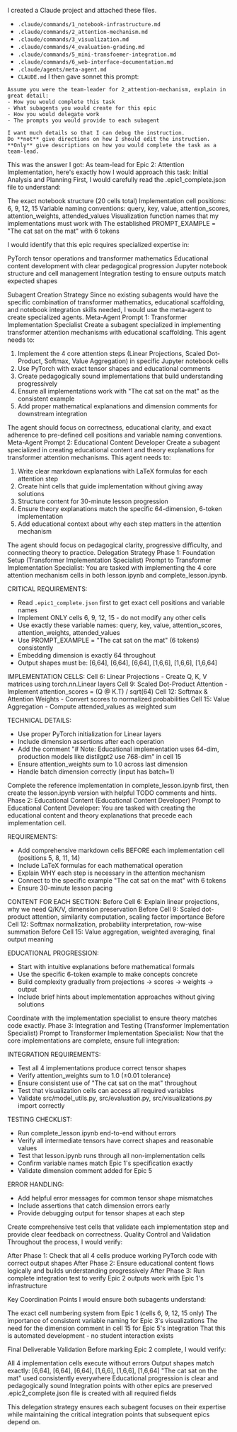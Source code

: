 I created a Claude project and attached these files.
- `.claude/commands/1_notebook-infrastructure.md`
- `.claude/commands/2_attention-mechanism.md`
- `.claude/commands/3_visualization.md`
- `.claude/commands/4_evaluation-grading.md`
- `.claude/commands/5_mini-transfoemer-integration.md`
- `.claude/commands/6_web-interface-documentation.md`
- `.claude/agents/meta-agent.md`
- `CLAUDE.md`
I then gave sonnet this prompt:
```
Assume you were the team-leader for 2_attention-mechanism, explain in great detail:
- How you would complete this task
- What subagents you would create for this epic
- How you would delegate work
- The prompts you would provide to each subagent

I want much details so that I can debug the instruction.
Do **not** give directions on how I should edit the instruction.
**Only** give descriptions on how you would complete the task as a team-lead.
```

This was the answer I got:
As team-lead for Epic 2: Attention Implementation, here's exactly how I would approach this task:
Initial Analysis and Planning
First, I would carefully read the .epic1_complete.json file to understand:

The exact notebook structure (20 cells total)
Implementation cell positions: 6, 9, 12, 15
Variable naming conventions: query, key, value, attention_scores, attention_weights, attended_values
Visualization function names that my implementations must work with
The established PROMPT_EXAMPLE = "The cat sat on the mat" with 6 tokens

I would identify that this epic requires specialized expertise in:

PyTorch tensor operations and transformer mathematics
Educational content development with clear pedagogical progression
Jupyter notebook structure and cell management
Integration testing to ensure outputs match expected shapes

Subagent Creation Strategy
Since no existing subagents would have the specific combination of transformer mathematics, educational scaffolding, and notebook integration skills needed, I would use the meta-agent to create specialized agents.
Meta-Agent Prompt 1: Transformer Implementation Specialist
Create a subagent specialized in implementing transformer attention mechanisms with educational scaffolding. This agent needs to:

1. Implement the 4 core attention steps (Linear Projections, Scaled Dot-Product, Softmax, Value Aggregation) in specific Jupyter notebook cells
2. Use PyTorch with exact tensor shapes and educational comments
3. Create pedagogically sound implementations that build understanding progressively
4. Ensure all implementations work with "The cat sat on the mat" as the consistent example
5. Add proper mathematical explanations and dimension comments for downstream integration

The agent should focus on correctness, educational clarity, and exact adherence to pre-defined cell positions and variable naming conventions.
Meta-Agent Prompt 2: Educational Content Developer
Create a subagent specialized in creating educational content and theory explanations for transformer attention mechanisms. This agent needs to:

1. Write clear markdown explanations with LaTeX formulas for each attention step
2. Create hint cells that guide implementation without giving away solutions
3. Structure content for 30-minute lesson progression
4. Ensure theory explanations match the specific 64-dimension, 6-token implementation
5. Add educational context about why each step matters in the attention mechanism

The agent should focus on pedagogical clarity, progressive difficulty, and connecting theory to practice.
Delegation Strategy
Phase 1: Foundation Setup (Transformer Implementation Specialist)
Prompt to Transformer Implementation Specialist:
You are tasked with implementing the 4 core attention mechanism cells in both lesson.ipynb and complete_lesson.ipynb. 

CRITICAL REQUIREMENTS:
- Read `.epic1_complete.json` first to get exact cell positions and variable names
- Implement ONLY cells 6, 9, 12, 15 - do not modify any other cells
- Use exactly these variable names: query, key, value, attention_scores, attention_weights, attended_values
- Use PROMPT_EXAMPLE = "The cat sat on the mat" (6 tokens) consistently
- Embedding dimension is exactly 64 throughout
- Output shapes must be: [6,64], [6,64], [6,64], [1,6,6], [1,6,6], [1,6,64]

IMPLEMENTATION CELLS:
Cell 6: Linear Projections - Create Q, K, V matrices using torch.nn.Linear layers
Cell 9: Scaled Dot-Product Attention - Implement attention_scores = (Q @ K.T) / sqrt(64)
Cell 12: Softmax & Attention Weights - Convert scores to normalized probabilities
Cell 15: Value Aggregation - Compute attended_values as weighted sum

TECHNICAL DETAILS:
- Use proper PyTorch initialization for Linear layers
- Include dimension assertions after each operation
- Add the comment "# Note: Educational implementation uses 64-dim, production models like distilgpt2 use 768-dim" in cell 15
- Ensure attention_weights sum to 1.0 across last dimension
- Handle batch dimension correctly (input has batch=1)

Complete the reference implementation in complete_lesson.ipynb first, then create the lesson.ipynb version with helpful TODO comments and hints.
Phase 2: Educational Content (Educational Content Developer)
Prompt to Educational Content Developer:
You are tasked with creating the educational content and theory explanations that precede each implementation cell.

REQUIREMENTS:
- Add comprehensive markdown cells BEFORE each implementation cell (positions 5, 8, 11, 14)
- Include LaTeX formulas for each mathematical operation
- Explain WHY each step is necessary in the attention mechanism
- Connect to the specific example "The cat sat on the mat" with 6 tokens
- Ensure 30-minute lesson pacing

CONTENT FOR EACH SECTION:
Before Cell 6: Explain linear projections, why we need Q/K/V, dimension preservation
Before Cell 9: Scaled dot-product attention, similarity computation, scaling factor importance
Before Cell 12: Softmax normalization, probability interpretation, row-wise summation
Before Cell 15: Value aggregation, weighted averaging, final output meaning

EDUCATIONAL PROGRESSION:
- Start with intuitive explanations before mathematical formals
- Use the specific 6-token example to make concepts concrete
- Build complexity gradually from projections → scores → weights → output
- Include brief hints about implementation approaches without giving solutions

Coordinate with the implementation specialist to ensure theory matches code exactly.
Phase 3: Integration and Testing (Transformer Implementation Specialist)
Prompt to Transformer Implementation Specialist:
Now that the core implementations are complete, ensure full integration:

INTEGRATION REQUIREMENTS:
- Test all 4 implementations produce correct tensor shapes
- Verify attention_weights sum to 1.0 (±0.01 tolerance)
- Ensure consistent use of "The cat sat on the mat" throughout
- Test that visualization cells can access all required variables
- Validate src/model_utils.py, src/evaluation.py, src/visualizations.py import correctly

TESTING CHECKLIST:
- Run complete_lesson.ipynb end-to-end without errors
- Verify all intermediate tensors have correct shapes and reasonable values
- Test that lesson.ipynb runs through all non-implementation cells
- Confirm variable names match Epic 1's specification exactly
- Validate dimension comment added for Epic 5

ERROR HANDLING:
- Add helpful error messages for common tensor shape mismatches
- Include assertions that catch dimension errors early
- Provide debugging output for tensor shapes at each step

Create comprehensive test cells that validate each implementation step and provide clear feedback on correctness.
Quality Control and Validation
Throughout the process, I would verify:

After Phase 1: Check that all 4 cells produce working PyTorch code with correct output shapes
After Phase 2: Ensure educational content flows logically and builds understanding progressively
After Phase 3: Run complete integration test to verify Epic 2 outputs work with Epic 1's infrastructure

Key Coordination Points
I would ensure both subagents understand:

The exact cell numbering system from Epic 1 (cells 6, 9, 12, 15 only)
The importance of consistent variable naming for Epic 3's visualizations
The need for the dimension comment in cell 15 for Epic 5's integration
That this is automated development - no student interaction exists

Final Deliverable Validation
Before marking Epic 2 complete, I would verify:

All 4 implementation cells execute without errors
Output shapes match exactly: [6,64], [6,64], [6,64], [1,6,6], [1,6,6], [1,6,64]
"The cat sat on the mat" used consistently everywhere
Educational progression is clear and pedagogically sound
Integration points with other epics are preserved
.epic2_complete.json file is created with all required fields

This delegation strategy ensures each subagent focuses on their expertise while maintaining the critical integration points that subsequent epics depend on.